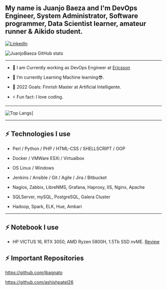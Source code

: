 ## My name is Juanjo Baeza and I'm DevOps Engineer, System Administrator, Software programmer, Data Scientist learner, amateur runner & Aikido student.

[![LinkedIn](https://img.shields.io/badge/linkedin-%230077B5.svg?style=for-the-badge&logo=linkedin&logoColor=white)](https://www.linkedin.com/in/juanjosebaeza/)
   
![JuanjoBaeza GitHub stats](https://github-readme-stats.vercel.app/api?username=JuanjoBaeza&show_icons=true&theme=algolia)

---
* 🔭 I am Currently working as DevOps Engineer at [Ericsson](https://ericsson.com/)

- 🌱 I’m currently Learning Machine learning😎.
   
- 🥅 2022 Goals: Finnish Master at Artificial Intelligente.

- ⚡ Fun fact: I love coding.

---
![Top Langs](https://github-readme-stats.vercel.app/api/top-langs/?username=JuanjoBaeza&langs_count=5&theme=algolia)]

---
## ⚡ Technologies I use 

- Perl / Python / PHP / HTML-CSS / SHELLSCRIPT / OOP

- Docker / VMWare ESXi / Virtualbox

- OS Linux / Windows

- Jenkins / Ansible / Git / Agile / Jira / Bitbucket

- Nagios, Zabbix, LibreNMS, Grafana, Haproxy, IIS, Nginx, Apache

- SQLServer, mySQL, PostgreSQL, Galera Cluster

- Hadoop, Spark, ELK, Hue, Ambari

---
## ⚡ Notebook I use
- HP VICTUS 16, RTX 3050, AMD Ryzen 5800H, 1.5Tb SSD nvME. [Review](https://www.muycomputer.com/2022/04/29/hp-victus-16-analisis/)

## ⚡ Important Repositories

https://github.com/jbagnato

https://github.com/ashishpatel26  
